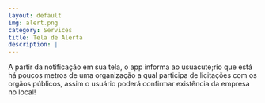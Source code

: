 ```yaml
---
layout: default
img: alert.png
category: Services
title: Tela de Alerta
description: |
---
```

  A partir da notifica&ccedil;&atilde;o em sua tela, o app informa ao usuacute;rio que est&aacute; h&aacute; poucos metros de uma 
  organiza&ccedil;&atilde;o a qual participa de licita&ccedil;&otilde;es com os org&atilde;os p&uacute;blicos, assim o usu&aacute;rio poder&aacute; confirmar 
  exist&ecirc;ncia  da empresa no local!
